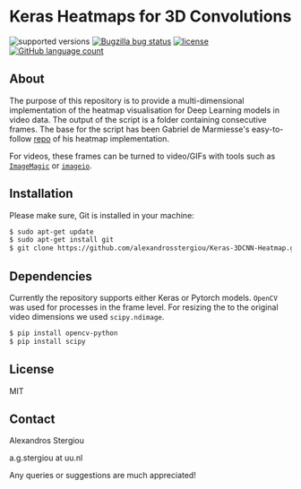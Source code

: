 # Keras Heatmaps for 3D Convolutions

![supported versions](https://img.shields.io/badge/python-2.7%2C%203.5-green.svg)
[![Bugzilla bug status](https://img.shields.io/github/issues/alexandrosstergiou/Saliency-Tubes-Visual-Explanations-for-Spatio-Temporal-Convolutions.svg)](https://github.com/alexandrosstergiou/Saliency-Tubes-Visual-Explanations-for-Spatio-Temporal-Convolutions/issues)
[![license](https://img.shields.io/github/license/alexandrosstergiou/Keras-3DCNN-Heatmap.svg)](https://github.com/alexandrosstergiou/Keras-3DCNN-Heatmap/blob/master/LICENSE)
[![GitHub language count](https://img.shields.io/badge/library-pytorch%2Ckeras-blue.svg)](https://keras.io/)

## About
The purpose of this repository is to provide a multi-dimensional implementation of the heatmap visualisation for Deep Learning models in video data. The output of the script is a folder containing consecutive frames. The base for the script has been Gabriel de Marmiesse's easy-to-follow [repo](https://github.com/gabrieldemarmiesse/heatmaps) of his heatmap implementation.

For videos, these frames can be turned to video/GIFs with tools such as [`ImageMagic`](https://github.com/ImageMagick/ImageMagick) or [`imageio`](http://imageio.github.io/).





## Installation
Please make sure, Git is installed in your machine:
```sh
$ sudo apt-get update
$ sudo apt-get install git
$ git clone https://github.com/alexandrosstergiou/Keras-3DCNN-Heatmap.git
```

## Dependencies
Currently the repository supports either Keras or Pytorch models.  `OpenCV` was used for processes in the frame level. For resizing the  to the original video dimensions we used `scipy.ndimage`.
```sh
$ pip install opencv-python
$ pip install scipy
```

## License
MIT


## Contact
Alexandros Stergiou

a.g.stergiou at uu.nl

Any queries or suggestions are much appreciated!
